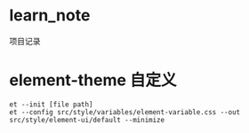 # learn_note
项目记录

# element-theme 自定义

    et --init [file path]
    et --config src/style/variables/element-variable.css --out src/style/element-ui/default --minimize
